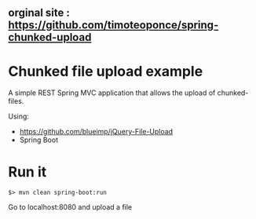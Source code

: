 ## orginal site : https://github.com/timoteoponce/spring-chunked-upload
# Chunked file upload example

A simple REST Spring MVC application that 
allows the upload of chunked-files.

Using:

 - https://github.com/blueimp/jQuery-File-Upload
 - Spring Boot

# Run it

```
$> mvn clean spring-boot:run
```

Go to localhost:8080 and upload a file
